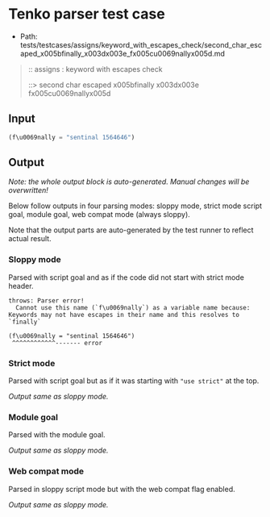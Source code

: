 # Tenko parser test case

- Path: tests/testcases/assigns/keyword_with_escapes_check/second_char_escaped_x005bfinally_x003dx003e_fx005cu0069nallyx005d.md

> :: assigns : keyword with escapes check
>
> ::> second char escaped x005bfinally x003dx003e fx005cu0069nallyx005d

## Input

`````js
(f\u0069nally = "sentinal 1564646")
`````

## Output

_Note: the whole output block is auto-generated. Manual changes will be overwritten!_

Below follow outputs in four parsing modes: sloppy mode, strict mode script goal, module goal, web compat mode (always sloppy).

Note that the output parts are auto-generated by the test runner to reflect actual result.

### Sloppy mode

Parsed with script goal and as if the code did not start with strict mode header.

`````
throws: Parser error!
  Cannot use this name (`f\u0069nally`) as a variable name because: Keywords may not have escapes in their name and this resolves to `finally`

(f\u0069nally = "sentinal 1564646")
 ^^^^^^^^^^^^------- error
`````

### Strict mode

Parsed with script goal but as if it was starting with `"use strict"` at the top.

_Output same as sloppy mode._

### Module goal

Parsed with the module goal.

_Output same as sloppy mode._

### Web compat mode

Parsed in sloppy script mode but with the web compat flag enabled.

_Output same as sloppy mode._

